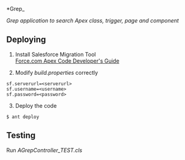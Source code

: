 *Grep_

_Grep application to search Apex class, trigger, page and component_

## Deploying

1. Install Salesforce Migration Tool  
[Force.com Apex Code Developer's Guide](http://www.salesforce.com/us/developer/docs/apexcode/Content/apex_deploying_ant.htm)

2. Modify *build.properties* correctly
```
sf.serverurl=<serverurl>
sf.username=<username>
sf.password=<password>
```

3. Deploy the code
```
$ ant deploy
```

## Testing

Run *AGrepController_TEST.cls*
